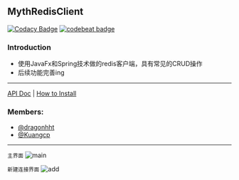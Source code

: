 ## MythRedisClient
[![Codacy Badge](https://api.codacy.com/project/badge/Grade/a96af06e0b984502bcff2c64f9fc9bbb)](https://www.codacy.com/app/Kuangcp/MythRedisClient?utm_source=github.com&amp;utm_medium=referral&amp;utm_content=Kuangcp/MythRedisClient&amp;utm_campaign=Badge_Grade)
[![codebeat badge](https://codebeat.co/badges/894d2da8-5926-4c74-9e25-664a424beff7)](https://codebeat.co/projects/github-com-kuangcp-mythredisclient-master)

### Introduction
- 使用JavaFx和Spring技术做的redis客户端，具有常见的CRUD操作
- 后续功能完善ing



*****


[API Doc](https://kuangcp.github.io/Docs/MythRedisClient/javadoc/) | [How to Install](https://github.com/Kuangcp/MythRedisClient/wiki)


### Members:

- [@dragonhht](https://github.com/dragonhht)
- [@Kuangcp](https://github.com/kuangcp)

******

`主界面`
![main](https://gitlab.com/Kuangcp/ImageRepo/raw/master/Image/MythRedis/main.png)

`新建连接界面`
![add](https://gitlab.com/Kuangcp/ImageRepo/raw/master/Image/MythRedis/add.png)


